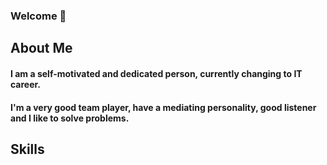 ### Welcome 👋

## About Me

#### I am a self-motivated and dedicated person, currently changing to IT career.
#### I'm a very good team player, have a mediating personality, good listener and I like to solve problems.

## Skills
